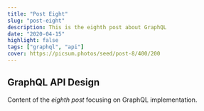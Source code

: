 ```yaml
---
title: "Post Eight"
slug: "post-eight"
description: This is the eighth post about GraphQL
date: "2020-04-15"
highlight: false
tags: ["graphql", "api"]
cover: https://picsum.photos/seed/post-8/400/200
---
```


## GraphQL API Design

Content of the _eighth post_ focusing on GraphQL implementation.

<!-- Generated by Copilot -->
